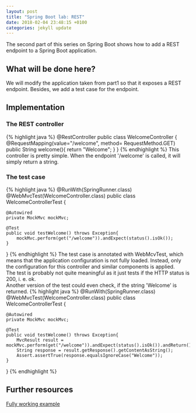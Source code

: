 ```yaml
---
layout: post
title: "Spring Boot lab: REST"
date: 2018-02-04 23:48:15 +0100
categories: jekyll update
---
```


The second part of this series on Spring Boot shows how to add a REST endpoint to a Spring Boot application.

## What will be done here?
We will modify the application taken from part1 so that it exposes a REST endpoint. Besides, we add a test case for the endpoint.

## Implementation

### The REST controller
{% highlight java %}
@RestController
public class WelcomeController {
    @RequestMapping(value="/welcome", method= RequestMethod.GET)
    public String welcome(){
        return "Welcome";
    }
}
{% endhighlight %}
This controller is pretty simple. When the endpoint '/welcome' is called, it will simply return a string.

### The test case
{% highlight java %}
@RunWith(SpringRunner.class)
@WebMvcTest(WelcomeController.class)
public class WelcomeControllerTest {

    @Autowired
    private MockMvc mockMvc;

    @Test
    public void testWelcome() throws Exception{
        mockMvc.perform(get("/welcome")).andExpect(status().isOk());
    }
}
{% endhighlight %}
The test case is annotated with WebMcvTest, which means that the application configuration is not fully loaded. Instead, only the configuration for this controller and similar components is applied.</br>
The test is probably not quite meaningful as it just tests if the HTTP status is 200, i. e. ok.<br/>
Another version of the test could even check, if the string 'Welcome' is returned.
{% highlight java %}
@RunWith(SpringRunner.class)
@WebMvcTest(WelcomeController.class)
public class WelcomeControllerTest {

    @Autowired
    private MockMvc mockMvc;

    @Test
    public void testWelcome() throws Exception{
        MvcResult result = mockMvc.perform(get("/welcome")).andExpect(status().isOk()).andReturn();
        String response = result.getResponse().getContentAsString();
        Assert.assertTrue(response.equalsIgnoreCase("Welcome"));
    }
}
{% endhighlight %}

## Further resources
[Fully working example](https://github.com/mbaeumer/springboot-lab/tree/master/part2)
